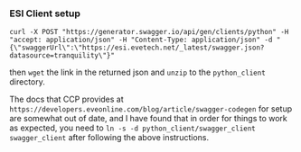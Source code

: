 ### ESI Client setup
```
curl -X POST "https://generator.swagger.io/api/gen/clients/python" -H "accept: application/json" -H "Content-Type: application/json" -d "{\"swaggerUrl\":\"https://esi.evetech.net/_latest/swagger.json?datasource=tranquility\"}"
```
then `wget` the link in the returned json and `unzip` to the `python_client` directory.

The docs that CCP provides at `https://developers.eveonline.com/blog/article/swagger-codegen` for setup are somewhat out of date,
and I have found that in order for things to work as expected, you need to `ln -s -d python_client/swagger_client swagger_client`
after following the above instructions.
